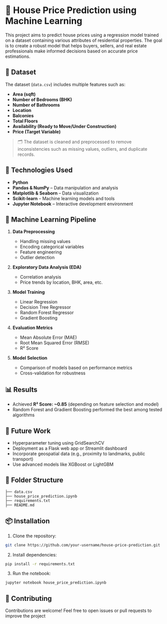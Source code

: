 # 🏡 House Price Prediction using Machine Learning

This project aims to predict house prices using a regression model trained on a dataset containing various attributes of residential properties. The goal is to create a robust model that helps buyers, sellers, and real estate professionals make informed decisions based on accurate price estimations.

## 📁 Dataset

The dataset (`data.csv`) includes multiple features such as:

* **Area (sqft)**
* **Number of Bedrooms (BHK)**
* **Number of Bathrooms**
* **Location**
* **Balconies**
* **Total Floors**
* **Availability (Ready to Move/Under Construction)**
* **Price (Target Variable)**

> 🗂️ The dataset is cleaned and preprocessed to remove inconsistencies such as missing values, outliers, and duplicate records.

## 🔧 Technologies Used

* **Python**
* **Pandas & NumPy** – Data manipulation and analysis
* **Matplotlib & Seaborn** – Data visualization
* **Scikit-learn** – Machine learning models and tools
* **Jupyter Notebook** – Interactive development environment

## 🧠 Machine Learning Pipeline

1. **Data Preprocessing**

   * Handling missing values
   * Encoding categorical variables
   * Feature engineering
   * Outlier detection

2. **Exploratory Data Analysis (EDA)**

   * Correlation analysis
   * Price trends by location, BHK, area, etc.

3. **Model Training**

   * Linear Regression
   * Decision Tree Regressor
   * Random Forest Regressor
   * Gradient Boosting

4. **Evaluation Metrics**

   * Mean Absolute Error (MAE)
   * Root Mean Squared Error (RMSE)
   * R² Score

5. **Model Selection**

   * Comparison of models based on performance metrics
   * Cross-validation for robustness

## 📊 Results

* Achieved **R² Score: \~0.85** (depending on feature selection and model)
* Random Forest and Gradient Boosting performed the best among tested algorithms

## 🚀 Future Work

* Hyperparameter tuning using GridSearchCV
* Deployment as a Flask web app or Streamlit dashboard
* Incorporate geospatial data (e.g., proximity to landmarks, public transport)
* Use advanced models like XGBoost or LightGBM

## 📂 Folder Structure

```
├── data.csv
├── house_price_prediction.ipynb
├── requirements.txt
├── README.md
```

## 📦 Installation

1. Clone the repository:

```bash
git clone https://github.com/your-username/house-price-prediction.git
```

2. Install dependencies:

```bash
pip install -r requirements.txt
```

3. Run the notebook:

```bash
jupyter notebook house_price_prediction.ipynb
```

## 🤝 Contributing

Contributions are welcome! Feel free to open issues or pull requests to improve the project
